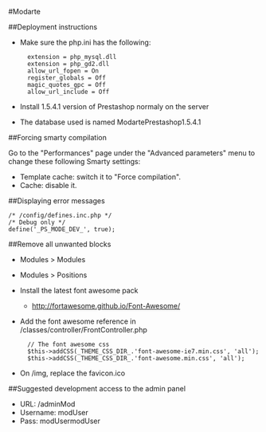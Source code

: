 #Modarte

##Deployment instructions

- Make sure the php.ini has the following:

		extension = php_mysql.dll
		extension = php_gd2.dll
		allow_url_fopen = On
		register_globals = Off
		magic_quotes_gpc = Off
		allow_url_include = Off

- Install 1.5.4.1 version of Prestashop normaly on the server
- The database used is named ModartePrestashop1.5.4.1

##Forcing smarty compilation

Go to the "Performances" page under the "Advanced parameters" menu to change these following Smarty settings:

- Template cache: switch it to "Force compilation".
- Cache: disable it.

##Displaying error messages

	/* /config/defines.inc.php */
	/* Debug only */
	define('_PS_MODE_DEV_', true);
	
##Remove all unwanted blocks

- Modules > Modules
- Modules > Positions
- Install the latest font awesome pack
	- http://fortawesome.github.io/Font-Awesome/
- Add the font awesome reference in /classes/controller/FrontController.php

		// The font awesome css
		$this->addCSS(_THEME_CSS_DIR_.'font-awesome-ie7.min.css', 'all');
		$this->addCSS(_THEME_CSS_DIR_.'font-awesome.min.css', 'all');

- On /img, replace the favicon.ico

##Suggested development access to the admin panel

- URL: /adminMod
- Username: modUser
- Pass: modUsermodUser
